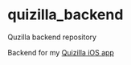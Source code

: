 # quizilla_backend
Quzilla backend repository

Backend for my [Quizilla iOS app](https://github.com/mkramar7/quizilla_ios_app)
